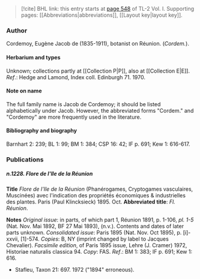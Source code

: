 > [!cite] BHL link: this entry starts at [page 548](https://www.biodiversitylibrary.org/item/103414#page/596/mode/1up) of TL-2 Vol. I.
> Supporting pages: [[Abbreviations|abbreviations]], [[Layout key|layout key]].

### Author

Cordemoy, Eugène Jacob de (1835-1911), botanist on Réunion. (*Cordem.*).

#### Herbarium and types

Unknown; collections partly at [[Collection P|P]], also at [[Collection E|E]].
*Ref*.: Hedge and Lamond, Index coll. Edinburgh 71. 1970.

#### Note on name

The full family name is Jacob de Cordemoy; it should be listed alphabetically under Jacob. However, the abbreviated forms "Cordem." and "Cordemoy" are more frequently used in the literature.

#### Bibliography and biography

Barnhart 2: 239; BL 1: 99; BM 1: 384; CSP 16: 42; IF p. 691; Kew 1: 616-617.

### Publications

##### n.1228. Flore de l'Ile de la Réunion

**Title**
*Flore de l'Ile de la Réunion* (Phanérogames, Cryptogames vasculaires, Muscinées) avec l'indication des propriétés économiques & industrielles des plantes. Paris (Paul Klincksieck) 1895. Oct.
**Abbreviated title**: *Fl. Réunion*.

**Notes**
*Original issue*: in parts, of which part 1, Réunion 1891, p. 1-106, *pl. 1-5* (Nat. Nov. Mai 1892, BF 27 Mai 1893), (n.v.). Contents and dates of later parts unknown.
*Consolidated issue*: Paris 1895 (Nat. Nov. Oct 1895), p. \[i\]-xxvii, \[1\]-574. *Copies*: B, NY (imprint changed by label to Jacques Chevalier).
*Facsimile edition*, of Paris 1895 issue, Lehre (J. Cramer) 1972, Historiae naturalis classica 94. *Copy*: FAS.
*Ref*.: BM 1: 383; IF p. 691; Kew 1: 616.
- Stafleu, Taxon 21: 697. 1972 ("1894" erroneous).

